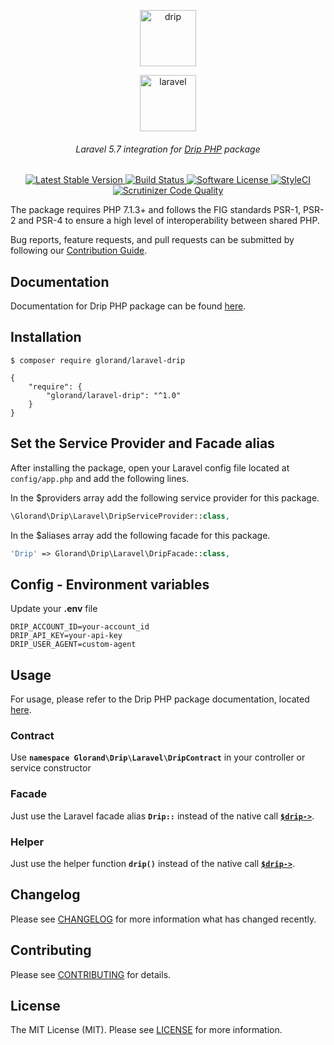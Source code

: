 <p align="center">
<img height="90px" alt="drip" src="https://user-images.githubusercontent.com/883989/50478538-685da980-09da-11e9-92b3-6b2351dfd60e.png">
</p>

<p align="center">
<img height="90px" alt="laravel" src="https://user-images.githubusercontent.com/883989/50478539-685da980-09da-11e9-8251-18003e023ac9.png">
</p>

<h6 align="center">
    Laravel 5.7 integration for <a href='https://github.com/glorand/drip'>Drip PHP</a> package
</h6>

<p align="center">
<a href="https://packagist.org/packages/glorand/laravel-drip">
 <img src="https://poser.pugx.org/glorand/laravel-drip/v/stable" alt="Latest Stable Version">
</a>
 <a href="https://travis-ci.com/glorand/laravel-drip">
 <img src="https://travis-ci.com/glorand/laravel-drip.svg?branch=master" alt="Build Status">
 </a>
 <a href="LICENSE.md">
 <img src="https://img.shields.io/badge/license-MIT-brightgreen.svg?style=flat" alt="Software License">
 </a>
 <a href="https://github.styleci.io/repos/162723552">
 <img src="https://github.styleci.io/repos/162723552/shield?branch=master" alt="StyleCI">
 </a>
 <a href="https://scrutinizer-ci.com/g/glorand/laravel-drip/">
 <img src="https://scrutinizer-ci.com/g/glorand/laravel-drip/badges/quality-score.png?b=master" alt="Scrutinizer Code Quality">
 </a>
</p>

The package requires PHP 7.1.3+ and follows the FIG standards PSR-1, PSR-2 and PSR-4 
to ensure a high level of interoperability between shared PHP.

Bug reports, feature requests, and pull requests can be submitted by following our [Contribution Guide](CONTRIBUTING.md).

## Documentation
Documentation for Drip PHP package can be found [here](https://github.com/glorand/drip/blob/1.0.4/README.md).

## Installation <a name="installation"></a>
```
$ composer require glorand/laravel-drip
```

```
{
    "require": {
        "glorand/laravel-drip": "^1.0"
    }
}
```

## Set the Service Provider and Facade alias
After installing the package, open your Laravel config file located at ``config/app.php`` and add the following lines.

In the $providers array add the following service provider for this package.
```php
\Glorand\Drip\Laravel\DripServiceProvider::class,
```

In the $aliases array add the following facade for this package.
```php
'Drip' => Glorand\Drip\Laravel\DripFacade::class,
```

## Config - Environment variables
Update your **.env** file
```dotenv
DRIP_ACCOUNT_ID=your-account_id
DRIP_API_KEY=your-api-key
DRIP_USER_AGENT=custom-agent
```

## Usage
For usage, please refer to the Drip PHP package documentation, located [here](https://github.com/glorand/drip).

### Contract
Use **``namespace Glorand\Drip\Laravel\DripContract``** in your controller or service constructor

### Facade
Just use the Laravel facade alias **``Drip::``** instead of the native call [**``$drip->``**](https://github.com/glorand/drip).

### Helper
Just use the helper function **``drip()``** instead of the native call [**``$drip->``**](https://github.com/glorand/drip).

## Changelog <a name="changelog"></a>
Please see [CHANGELOG](CHANGELOG.md) for more information what has changed recently.

## Contributing <a name="contributing"></a>
Please see [CONTRIBUTING](CONTRIBUTING.md) for details.

## License <a name="license"></a>
The MIT License (MIT). Please see [LICENSE](LICENSE.md) for more information.
